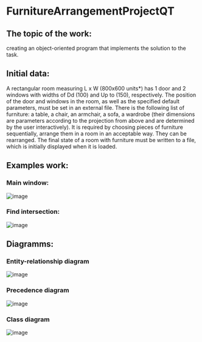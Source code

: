 # FurnitureArrangementProjectQT
## The topic of the work:
creating an object-oriented program that implements the solution to the task.
## Initial data:
A rectangular room measuring L x W (800x600 units*) has 1 door and 2 windows with widths of Dd (100) and Up to (150), respectively. The position of the door and windows in the room, as well as the specified default parameters, must be set in an external file. There is the following list of furniture: a table, a chair, an armchair, a sofa, a wardrobe (their dimensions are parameters according to the projection from above and are determined by the user interactively). It is required by choosing pieces of furniture sequentially, arrange them in a room in an acceptable way. They can be rearranged. The final state of a room with furniture must be written to a file, which is initially displayed when it is loaded.

## Examples work:
### Main window:
![image](https://github.com/user-attachments/assets/6a2582ba-ed5d-484e-8e07-1dffaa86b427)
### Find intersection:
![image](https://github.com/user-attachments/assets/a7e8fc13-2dbb-4173-ad6b-fff8ca462b0b)

## Diagramms:
### Entity-relationship diagram
![image](https://github.com/user-attachments/assets/5f4a5c39-c095-4a96-a118-c98b74978c69)
### Precedence diagram
![image](https://github.com/user-attachments/assets/ba9d815f-7e2e-4ea2-b1cf-3b4878d9adf8)
### Сlass diagram
![image](https://github.com/user-attachments/assets/09882d6f-81a1-4248-bd8d-5e828c6d2e72)
